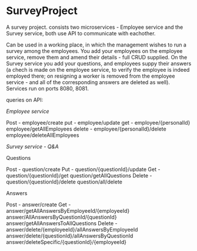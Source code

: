 # SurveyProject

A survey project. consists two microservices - Employee service and the Survey service, both use API to communicate with eachother.

Can be used in a working place, in which the management wishes to run a survey among the employees. 
You add your employees on the employee service, remove them and amend their details - full CRUD supplied.
On the Survey service you add your questions, and employees suppy their answers (a chech is made on the employee service, to verify the employee is indeed 
employed there; on resigning a worker is removed from the employee service - and all of the corresponding answers are deleted as well). 
Services run on ports 8080, 8081.

queries on API:

*Employee service*

  Post -    employee/create
  put -     employee/update
  get -     employee/{personalId}
            employee/getAllEmployees
  delete -  employee/{personalId}/delete
            employee/deleteAllEmployees
   
*Survey service - Q&A*

Questions 

  Post -   question/create
  Put -    question/{questionId}/update
  Get -    question/{questionId}/get
           question/getAllQuestions
  Delete - question/{questionId}/delete
           question/all/delete
 
Answers
 
  Post -   answer/create
  Get -    answer/getAllAnswersByEmployeeId/{employeeId}
           answer/AllAnswersByQuestionId/{questionId}
           answer/getAllAnswersToAllQuestions
  Delete - answer/delete/{employeeId}/allAnswersByEmployeeId
           answer/delete/{questionId}/allAnswersByQuestionId
           answer/deleteSpecific/{questionId}/{employeeId}
  

